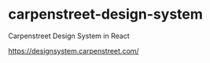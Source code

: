 # carpenstreet-design-system

Carpenstreet Design System in React

https://designsystem.carpenstreet.com/